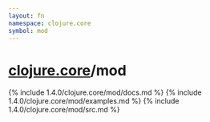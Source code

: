 ```yaml
---
layout: fn
namespace: clojure.core
symbol: mod
---
```


# [clojure.core](../)/mod

{% include 1.4.0/clojure.core/mod/docs.md %}
{% include 1.4.0/clojure.core/mod/examples.md %}
{% include 1.4.0/clojure.core/mod/src.md %}

